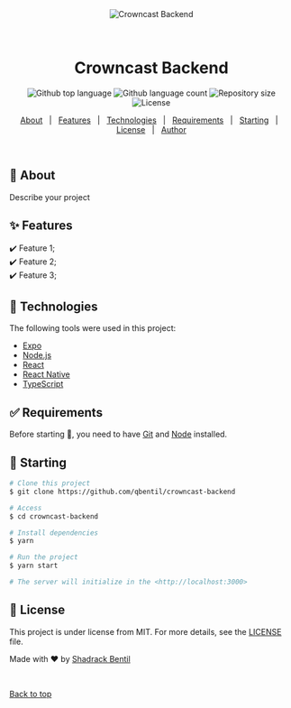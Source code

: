 <div align="center" id="top"> 
  <img src="./.github/app.gif" alt="Crowncast Backend" />

  &#xa0;

  <!-- <a href="https://crowncastbackend.netlify.app">Demo</a> -->
</div>

<h1 align="center">Crowncast Backend</h1>

<p align="center">
  <img alt="Github top language" src="https://img.shields.io/github/languages/top/qbentil/crowncast-backend?color=56BEB8">

  <img alt="Github language count" src="https://img.shields.io/github/languages/count/qbentil/crowncast-backend?color=56BEB8">

  <img alt="Repository size" src="https://img.shields.io/github/repo-size/qbentil/crowncast-backend?color=56BEB8">

  <img alt="License" src="https://img.shields.io/github/license/qbentil/crowncast-backend?color=56BEB8">

  <!-- <img alt="Github issues" src="https://img.shields.io/github/issues/qbentil/crowncast-backend?color=56BEB8" /> -->

  <!-- <img alt="Github forks" src="https://img.shields.io/github/forks/qbentil/crowncast-backend?color=56BEB8" /> -->

  <!-- <img alt="Github stars" src="https://img.shields.io/github/stars/qbentil/crowncast-backend?color=56BEB8" /> -->
</p>

<!-- Status -->

<!-- <h4 align="center"> 
	🚧  Crowncast Backend 🚀 Under construction...  🚧
</h4> 

<hr> -->

<p align="center">
  <a href="#dart-about">About</a> &#xa0; | &#xa0; 
  <a href="#sparkles-features">Features</a> &#xa0; | &#xa0;
  <a href="#rocket-technologies">Technologies</a> &#xa0; | &#xa0;
  <a href="#white_check_mark-requirements">Requirements</a> &#xa0; | &#xa0;
  <a href="#checkered_flag-starting">Starting</a> &#xa0; | &#xa0;
  <a href="#memo-license">License</a> &#xa0; | &#xa0;
  <a href="https://github.com/qbentil" target="_blank">Author</a>
</p>

<br>

## :dart: About ##

Describe your project

## :sparkles: Features ##

:heavy_check_mark: Feature 1;\
:heavy_check_mark: Feature 2;\
:heavy_check_mark: Feature 3;

## :rocket: Technologies ##

The following tools were used in this project:

- [Expo](https://expo.io/)
- [Node.js](https://nodejs.org/en/)
- [React](https://pt-br.reactjs.org/)
- [React Native](https://reactnative.dev/)
- [TypeScript](https://www.typescriptlang.org/)

## :white_check_mark: Requirements ##

Before starting :checkered_flag:, you need to have [Git](https://git-scm.com) and [Node](https://nodejs.org/en/) installed.

## :checkered_flag: Starting ##

```bash
# Clone this project
$ git clone https://github.com/qbentil/crowncast-backend

# Access
$ cd crowncast-backend

# Install dependencies
$ yarn

# Run the project
$ yarn start

# The server will initialize in the <http://localhost:3000>
```

## :memo: License ##

This project is under license from MIT. For more details, see the [LICENSE](LICENSE.md) file.


Made with :heart: by <a href="https://github.com/qbentil" target="_blank">Shadrack Bentil</a>

&#xa0;

<a href="#top">Back to top</a>
